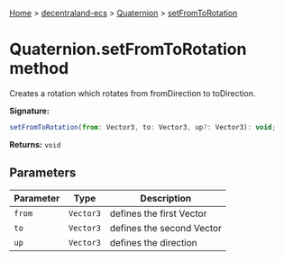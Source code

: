 [Home](./index) &gt; [decentraland-ecs](./decentraland-ecs.md) &gt; [Quaternion](./decentraland-ecs.quaternion.md) &gt; [setFromToRotation](./decentraland-ecs.quaternion.setfromtorotation.md)

# Quaternion.setFromToRotation method

Creates a rotation which rotates from fromDirection to toDirection.

**Signature:**
```javascript
setFromToRotation(from: Vector3, to: Vector3, up?: Vector3): void;
```
**Returns:** `void`

## Parameters

|  Parameter | Type | Description |
|  --- | --- | --- |
|  `from` | `Vector3` | defines the first Vector |
|  `to` | `Vector3` | defines the second Vector |
|  `up` | `Vector3` | defines the direction |


